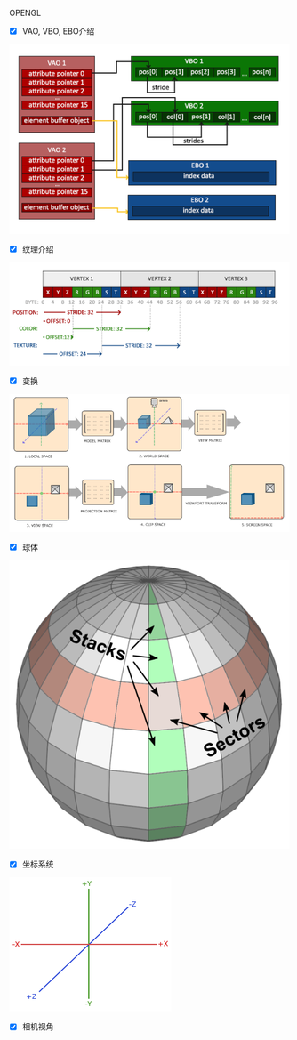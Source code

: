 OPENGL

- [x] VAO, VBO, EBO介绍

![Vertex Object Array](../res/vertex-array-objects-ebo.png)

- [x] 纹理介绍

![Vertex](../res/vertex-attribute-textures.png)

- [x] 变换

![坐标系统](../res/coordinate-systems.png)

- [x] 球体

![球体](../res/sphere-opengl.png)

- [x] 坐标系统

![x](../res/right-handle-system.png)


- [x] 相机视角

